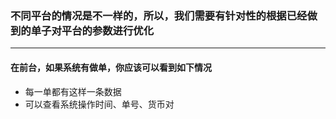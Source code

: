 ### **不同平台的情况是不一样的，所以，我们需要有针对性的根据已经做到的单子对平台的参数进行优化**
***

#### 在前台，如果系统有做单，你应该可以看到如下情况

* 每一单都有这样一条数据
* 可以查看系统操作时间、单号、货币对